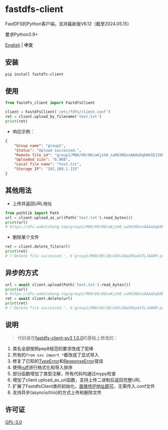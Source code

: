 # fastdfs-client

FastDFS的Python客户端，支持最新版V6.12（截至2024.05.15）

要求Python3.9+

[English](./README.md) | **中文**

## 安装

```bash
pip install fastdfs-client
```

## 使用

```py
from fastdfs_client import FastdfsClient

client = FastdfsClient('/etc/fdfs/client.conf')
ret = client.upload_by_filename('test.txt')
print(ret)
```
- 响应示例：
```JSON
{
    "Group name": "group1",
    "Status": "Upload successed.",
    "Remote file_id": "group1/M00/00/00/wKjzh0_xaR63RExnAAAaDqbNk5E1398.txt",
    "Uploaded size": "6.0KB",
    "Local file name": "test.txt",
    "Storage IP": "192.168.1.133"
}
```
## 其他用法
- 上传并返回URL地址
```py
from pathlib import Path
url = client.upload_as_url(Path('test.txt').read_bytes())
print(url)
# https://dfs.waketzheng.top/group1/M00/00/00/wKjzh0_xaR63RExnAAAaDqbNk5E1398.jpg
```
- 删除某个文件
```py
ret = client.delete_file(url)
print(ret)
# ('Delete file successed.', b'group1/M00/00/1B/eE0vIWaU9kyAVILJAAHM-px7j44359.jpg', b'120.77.47.33')
```
## 异步的方式
```py
url = await client.upload(Path('test.txt').read_bytes())
print(url)
# https://dfs.waketzheng.top/group1/M00/00/00/wKjzh0_xaR63RExnAAAaDqbNk5E1398.jpg
ret = await client.delete(url)
print(ret)
# ('Delete file successed.', b'group1/M00/00/1B/eE0vIWaU9kyAVILJAAHM-px7j44359.jpg', b'120.77.47.33')
```

## 说明
> 代码是在[fastdfs-client-py3 1.0.0](https://pypi.org/project/fastdfs-client-py3/)的基础上修改的：
1. 类名全部按照pep8规范的要求改成了驼峰
2. 所有的`from xxx import *`都改成了显式导入
3. 修复了已知的[TypeError](https://blog.csdn.net/jaket5219999/article/details/138918672)和[ResponseError](https://github.com/happyfish100/fastdfs/issues/679#issuecomment-1872550057)错误
4. 使用[ruff](https://github.com/astral-sh/ruff)进行格式化和导入排序
5. 部分函数增加了类型注解，所有代码均通过mypy检查
6. 增加了client.upload_as_url函数，支持上传二进制后返回完整URL
7. 扩展了FastdfsClient类的初始化，[直接传IP地址即可](./examples/init_with_ip.py)，无需传入.conf文件
8. 支持异步(asyncio/trio)的方式上传和删除文件

## 许可证

[GPL-3.0](./LICENSE)

